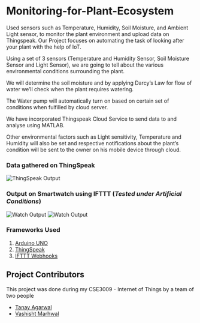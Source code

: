 # Monitoring-for-Plant-Ecosystem
Used sensors such as Temperature, Humidity, Soil Moisture, and Ambient Light sensor, to monitor the plant environment and upload data on Thingspeak.
Our Project focuses on automating the task of looking after your plant with the help of IoT. 

Using a set of 3 sensors (Temperature and Humidity Sensor, Soil Moisture Sensor and Light Sensor), we are going to tell about the various environmental conditions surrounding the plant. 

We will determine the soil moisture and by applying Darcy’s Law for flow of water we’ll check when the plant requires watering. 

The Water pump will automatically turn on based on certain set of conditions when fulfilled by cloud server. 

We have incorporated Thingspeak Cloud Service to send data to and analyse using MATLAB. 

Other environmental factors such as Light sensitivity, Temperature and Humidity will also be set and respective notifications about the plant’s condition will be sent to the owner on his mobile device through cloud.

### Data gathered on ThingSpeak
![ThingSpeak Output](https://i.imgur.com/Ux25mAX.png)

### Output on Smartwatch using IFTTT (*Tested under Artificial Conditions*)

![Watch Output](https://i.imgur.com/iC17k84.png)
![Watch Output](https://i.imgur.com/qM1tpbQ.png)


### Frameworks Used
1. [Arduino UNO](https://www.arduino.cc/en/main/docs)
2. [ThingSpeak](https://www.mathworks.com/help/thingspeak/)
3. [IFTTT Webhooks](https://ifttt.com/maker_webhooks)

## Project Contributors
This project was done during my CSE3009 - Internet of Things by a team of two people
- [Tanay Agarwal](https://github.com/tanayagar/)
- [Vashisht Marhwal](https://github.com/vashishtmarhwal/)
